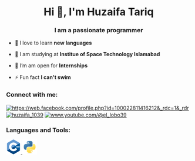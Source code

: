 <h1 align="center">Hi 👋, I'm Huzaifa Tariq</h1>
<h3 align="center">I am a passionate programmer</h3>

- 🌱 I love to learn **new languages**

- 🏫 I am studying at **Institue of Space Technology Islamabad**

- 🤝 I’m am open for **Internships**

- ⚡ Fun fact **I can't swim**

<h3 align="left">Connect with me:</h3>
<p align="left">
<a href="https://fb.com/https://web.facebook.com/profile.php?id=100022811416212&_rdc=1&_rdr" target="blank"><img align="center" src="https://raw.githubusercontent.com/rahuldkjain/github-profile-readme-generator/master/src/images/icons/Social/facebook.svg" alt="https://web.facebook.com/profile.php?id=100022811416212&_rdc=1&_rdr" height="30" width="40" /></a>
<a href="https://instagram.com/huzaifa_1039" target="blank"><img align="center" src="https://raw.githubusercontent.com/rahuldkjain/github-profile-readme-generator/master/src/images/icons/Social/instagram.svg" alt="huzaifa_1039" height="30" width="40" /></a>
<a href="https://www.youtube.com/c/www.youtube.com/@el_lobo39" target="blank"><img align="center" src="https://raw.githubusercontent.com/rahuldkjain/github-profile-readme-generator/master/src/images/icons/Social/youtube.svg" alt="www.youtube.com/@el_lobo39" height="30" width="40" /></a>
</p>

<h3 align="left">Languages and Tools:</h3>
<p align="left"> <a href="https://www.w3schools.com/cpp/" target="_blank" rel="noreferrer"> <img src="https://raw.githubusercontent.com/devicons/devicon/master/icons/cplusplus/cplusplus-original.svg" alt="cplusplus" width="40" height="40"/> </a> <a href="https://www.python.org" target="_blank" rel="noreferrer"> <img src="https://raw.githubusercontent.com/devicons/devicon/master/icons/python/python-original.svg" alt="python" width="40" height="40"/> </a> </p>
